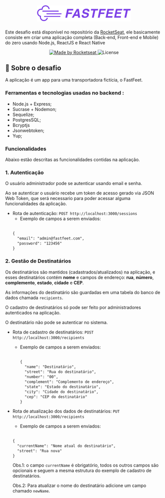 <h1 align="center">
  <img alt="FastFeet Logo" title="Fastfeet" src=".github/logo.png" width="300px" />
</h1>

<p>Este desafio está disponível no repositório da <a href="https://github.com/Rocketseat">RocketSeat</a>, ele basicamente consiste em criar uma aplicação completa (Back-end, Front-end e Mobile) do zero usando Node.js, ReactJS e React Native</p>

<p align="center">
  <a href="https://rocketseat.com.br">
    <img alt="Made by Rocketseat" src="https://img.shields.io/badge/made%20by-Rocketseat-%2304D361">
  </a>

  <img alt="License" src="https://img.shields.io/badge/license-MIT-%2304D361">

</p>

## :rocket: Sobre o desafio
A aplicação é um app para uma transportadora fictícia, o FastFeet.

### **Ferramentas e tecnologias usadas no backend :**
- Node.js + Express;
- Sucrase + Nodemon;
- Sequelize;
- PostgresSQL;
- Bcryptjs
- Jsonwebtoken;
- Yup;

### **Funcionalidades**
Abaixo estão descritas as funcionalidades contidas na aplicação.

### **1. Autenticação**
O usuário administrador pode se autenticar usando email e senha.

Ao se autenticar o usuário recebe um token de acesso gerado via JSON Web Token, que será necessario para poder acessar alguma funcionalidades da aplicação.

- Rota de autenticação: `POST http://localhost:3000/sessions`
  - Exemplo de campos a serem enviados:
  <pre><code>
  {
	"email": "admin@fastfeet.com",
	"password": "123456"
  }
  </code></pre> 

### **2. Gestão de Destinatários**

Os destinatários são mantidos (cadastrados/atualizados) na aplicação, e esses destinatários contém **nome** e campos de endereço: **rua**, **número**, **complemento**, **estado**, **cidade** e **CEP**.

As informações do destinatário são guardadas em uma tabela do banco de dados chamada `recipients`.

O cadastro de destinatários só pode ser feito por administradores autenticados na aplicação.

O destinatário não pode se autenticar no sistema.

- Rota de cadastro de destinatários: `POST http://localhost:3000/recipients`
  - Exemplo de campos a serem enviados:
    <pre><code>
    {
      "name": "Destinatário",
      "street": "Rua do destinatário",
      "number": "00",
      "complement": "Complemento de endereço",
      "state": "Estado do destinatário",
      "city": "Cidade do destinatário",
      "cep": "CEP do destinatário"
    }
    </code></pre>

- Rota de atualização dos dados de destinatários: `PUT http://localhost:3000/recipients`
  - Exemplo de campos a serem enviados:
  <pre><code>
  {
    "currentName": "Nome atual do destinatário",
    "street": "Rua nova"
  }
  </code></pre>
  Obs.1: o campo `currentName` é obrigatório, todos os outros campos são opcionais e seguem a mesma estrutura do exemplo de cadastro de destinatários.

  Obs.2: Para atualizar o nome do destinatário adicione um campo chamado `newName`.


